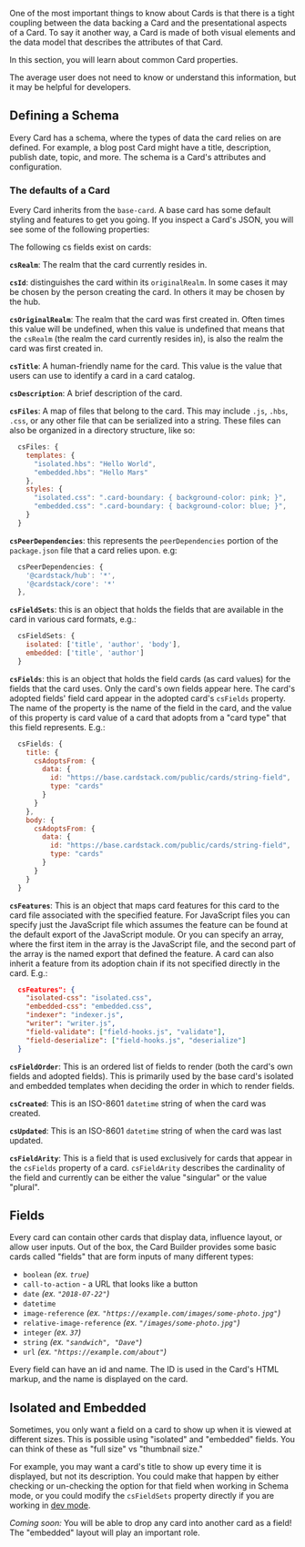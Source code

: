 One of the most important things to know about Cards is that there is a tight coupling between the data backing a Card and the presentational aspects of a Card. To say it another way, a Card is made of both visual elements and the data model that describes the attributes of that Card.

In this section, you will learn about common Card properties.

The average user does not need to know or understand this information,
but it may be helpful for developers.

## Defining a Schema

Every Card has a schema, where the types of data the card relies on are defined.
For example, a blog post Card might have a title, description, publish date, topic, and more.
The schema is a Card's attributes and configuration.

### The defaults of a Card

Every Card inherits from the `base-card`. A base card has some default styling and features to get
you going. If you inspect a Card's JSON, you will see some of the following properties:

The following cs fields exist on cards:

**`csRealm`**: The realm that the card currently resides in.

**`csId`**: distinguishes the card within its `originalRealm`. In some cases
  it may be chosen by the person creating the card. In others it may be
  chosen by the hub.
  
**`csOriginalRealm`**: The realm that the card was first created in. Often times 
  this value will be undefined, when this value is undefined that means that the 
  `csRealm` (the realm the card currently resides in), is also the realm the card 
  was first created in.
  
**`csTitle`**: A human-friendly name for the card. This value is the value that users 
  can use to identify a card in a card catalog.
  
**`csDescription`**: A brief description of the card.

**`csFiles`**: A map of files that belong to the card. This may include `.js`, `.hbs`, `.css`, 
  or any other file that can be serialized into a string. These files can also be 
  organized in a directory structure, like so:

```js
  csFiles: {
    templates: {
      "isolated.hbs": "Hello World",
      "embedded.hbs": "Hello Mars"
    },
    styles: {
      "isolated.css": ".card-boundary: { background-color: pink; }",
      "embedded.css": ".card-boundary: { background-color: blue; }",
    }
  }
```

**`csPeerDependencies`**: this represents the `peerDependencies` portion 
  of the `package.json` file that a card relies upon. e.g:

```js
  csPeerDependencies: {
    '@cardstack/hub': '*',
    '@cardstack/core': '*'
  },
```

**`csFieldSets`**: this is an object that holds the fields that are available
  in the card in various card formats, e.g.:

```js
  csFieldSets: {
    isolated: ['title', 'author', 'body'],
    embedded: ['title', 'author']
  }
```

**`csFields`**: this is an object that holds the field cards (as card values)
  for the fields that the card uses. Only the card's own fields appear here. The
  card's adopted fields' field card appear in the adopted card's `csFields` property.
  The name of the property is the name of the field in the card, and the value of this
  property is card value of a card that adopts from a "card type" that this field represents.
  E.g.:

```js
  csFields: {
    title: {
      csAdoptsFrom: {
        data: {
          id: "https://base.cardstack.com/public/cards/string-field",
          type: "cards"
        }
      }
    },
    body: {
      csAdoptsFrom: {
        data: {
          id: "https://base.cardstack.com/public/cards/string-field",
          type: "cards"
        }
      }
    }
  }
```
    
  **`csFeatures`**: This is an object that maps card features for this card 
  to the card file associated with the specified feature. For JavaScript
  files you can specify just the JavaScript file which assumes the feature
  can be found at the default export of the JavaScript module. Or you can
  specify an array, where the first item in the array is the JavaScript file,
  and the second part of the array is the named export that defined the feature.
  A card can also inherit a feature from its adoption chain if its not specified
  directly in the card.
  E.g.:

```json
  csFeatures": {
    "isolated-css": "isolated.css",
    "embedded-css": "embedded.css",
    "indexer": "indexer.js",
    "writer": "writer.js",
    "field-validate": ["field-hooks.js", "validate"],
    "field-deserialize": ["field-hooks.js", "deserialize"]
  }
```

**`csFieldOrder`**: This is an ordered list of fields to render (both 
  the card's own fields and adopted fields). This is primarily used 
  by the base card's isolated and embedded templates when deciding
  the order in which to render fields.
  
  **`csCreated`**: This is an ISO-8601 `datetime` string of when the card
  was created.
  
  **`csUpdated`**: This is an ISO-8601 `datetime` string of when the card
  was last updated.
  
  **`csFieldArity`**: This is a field that is used exclusively for cards that
  appear in the `csFields` property of a card. `csFieldArity` describes
  the cardinality of the field and currently can be either the value
  "singular" or the value "plural".


## Fields

Every card can contain other cards that display data, influence layout, or allow user inputs.
Out of the box, the Card Builder provides some basic cards called "fields" that are form inputs of many different types:

* `boolean` _(ex. `true`)_
* `call-to-action` - a URL that looks like a button
* `date` _(ex. `"2018-07-22"`)_
* `datetime`
* `image-reference` _(ex. `"https://example.com/images/some-photo.jpg"`)_
* `relative-image-reference` _(ex. `"/images/some-photo.jpg"`)_
* `integer` _(ex. `37`)_
* `string` _(ex. `"sandwich", "Dave"`)_
* `url` _(ex. `"https://example.com/about"`)_

Every field can have an id and name. The ID is used in the Card's HTML markup, and the name is displayed on the card.

## Isolated and Embedded

Sometimes, you only want a field on a card to show up when it is viewed at different sizes.
This is possible using "isolated" and "embedded" fields.
You can think of these as "full size" vs "thumbnail size."

For example, you may want a card's title to show up every time it is displayed, but not its description.
You could make that happen by either checking or un-checking the option for that field when working in Schema mode, or you could modify the `csFieldSets` property directly if you are working in [dev mode](./index/).

_Coming soon:_ You will be able to drop any card into another card as a field! The "embedded" layout will play an important role.
